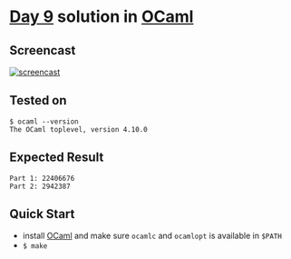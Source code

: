 # [Day 9](https://adventofcode.com/2020/day/9) solution in [OCaml](https://ocaml.org/)

## Screencast

[![screencast](http://i3.ytimg.com/vi/a8vogmPtlXE/hqdefault.jpg)](https://www.youtube.com/watch?v=a8vogmPtlXE&list=PLpM-Dvs8t0Vba3v-9lweHuomr0DPhdX6P&t=778s)

## Tested on

```console
$ ocaml --version
The OCaml toplevel, version 4.10.0
```

## Expected Result

```console
Part 1: 22406676
Part 2: 2942387
```

## Quick Start

- install [OCaml](https://ocaml.org/learn/tutorials/up_and_running.html) and make sure `ocamlc` and `ocamlopt` is available in `$PATH`
- `$ make`
